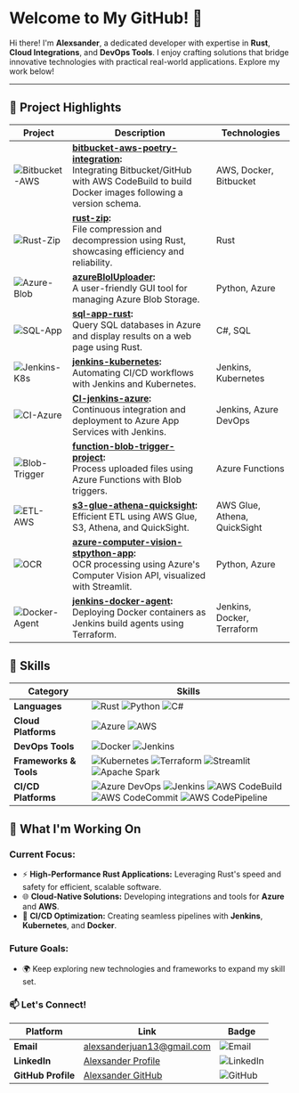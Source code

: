 # Welcome to My GitHub! 👋

Hi there! I'm **Alexsander**, a dedicated developer with expertise in **Rust**, **Cloud Integrations**, and **DevOps Tools**. I enjoy crafting solutions that bridge innovative technologies with practical real-world applications. Explore my work below!

---

## 🚀 Project Highlights

| Project                                                                                                | Description                                                                                                                                                                                                              | Technologies                 |
|--------------------------------------------------------------------------------------------------------|--------------------------------------------------------------------------------------------------------------------------------------------------------------------------------------------------------------------------|------------------------------|
| ![Bitbucket-AWS](https://img.shields.io/badge/Bitbucket--AWS-Integration-orange?style=flat&logo=aws)   | **[bitbucket-aws-poetry-integration](https://github.com/alexsander-projects/bitbucket-aws-poetry-integration):<br/>** Integrating Bitbucket/GitHub with AWS CodeBuild to build Docker images following a version schema. | AWS, Docker, Bitbucket       |
| ![Rust-Zip](https://img.shields.io/badge/Rust-Zip-blue?style=flat&logo=rust)                           | **[rust-zip](https://github.com/alexsander-projects/rust-zip):<br/>** File compression and decompression using Rust, showcasing efficiency and reliability.                                                              | Rust                         |
| ![Azure-Blob](https://img.shields.io/badge/Azure-Blob-blue?style=flat&logo=microsoft-azure)            | **[azureBlolUploader](https://github.com/alexsander-projects/azureBlobUploaderPerf):<br/>** A user-friendly GUI tool for managing Azure Blob Storage.                                                          | Python, Azure                  |
| ![SQL-App](https://img.shields.io/badge/SQL-App-green?style=flat&logo=sqlite)                          | **[sql-app-rust](https://github.com/alexsander-projects/sql-app-rust):<br/>** Query SQL databases in Azure and display results on a web page using Rust.                                                                 | C#, SQL                      |
| ![Jenkins-K8s](https://img.shields.io/badge/Jenkins-Kubernetes-brightgreen?style=flat&logo=jenkins)    | **[jenkins-kubernetes](https://github.com/alexsander-projects/jenkins-kubernetes):<br/>** Automating CI/CD workflows with Jenkins and Kubernetes.                                                                        | Jenkins, Kubernetes          |
| ![CI-Azure](https://img.shields.io/badge/CI-Azure-yellow?style=flat&logo=azure-devops)                 | **[CI-jenkins-azure](https://github.com/alexsander-projects/CI-jenkins-azure):<br/>** Continuous integration and deployment to Azure App Services with Jenkins.                                                          | Jenkins, Azure DevOps        |
| ![Blob-Trigger](https://img.shields.io/badge/Azure-Blob--Trigger-blue?style=flat&logo=azure-functions) | **[function-blob-trigger-project](https://github.com/alexsander-projects/function-blob-trigger-project):<br/>** Process uploaded files using Azure Functions with Blob triggers.                                         | Azure Functions              |
| ![ETL-AWS](https://img.shields.io/badge/ETL-AWS-red?style=flat&logo=amazon-aws)                        | **[s3-glue-athena-quicksight](https://github.com/alexsander-projects/s3-glue-athena-quicksight):<br/>** Efficient ETL using AWS Glue, S3, Athena, and QuickSight.                                                        | AWS Glue, Athena, QuickSight |
| ![OCR](https://img.shields.io/badge/Azure-OCR-green?style=flat&logo=microsoft-azure)                   | **[azure-computer-vision-stpython-app](https://github.com/alexsander-projects/azure-computer-vision-stpython-app):<br/>** OCR processing using Azure's Computer Vision API, visualized with Streamlit.                   | Python, Azure                |
| ![Docker-Agent](https://img.shields.io/badge/Jenkins-Docker-blue?style=flat&logo=docker)               | **[jenkins-docker-agent](https://github.com/alexsander-projects/jenkins-docker-agent):<br/>** Deploying Docker containers as Jenkins build agents using Terraform.                                                       | Jenkins, Docker, Terraform   |


## 🔧 Skills

| Category               | Skills                                                                                                                                                                                                                                                                                                                                                                                                                                                                                      |
|------------------------|---------------------------------------------------------------------------------------------------------------------------------------------------------------------------------------------------------------------------------------------------------------------------------------------------------------------------------------------------------------------------------------------------------------------------------------------------------------------------------------------|
| **Languages**          | ![Rust](https://img.shields.io/badge/-Rust-orange?style=flat&logo=rust) ![Python](https://img.shields.io/badge/-Python-blue?style=flat&logo=python) ![C#](https://img.shields.io/badge/-C%23-purple?style=flat&logo=csharp)                                                                                                                                                                                                                                                                 |
| **Cloud Platforms**    | ![Azure](https://img.shields.io/badge/-Azure-blue?style=flat&logo=microsoft-azure) ![AWS](https://img.shields.io/badge/-AWS-orange?style=flat&logo=amazon-aws)                                                                                                                                                                                                                                                                                                                              |
| **DevOps Tools**       | ![Docker](https://img.shields.io/badge/-Docker-blue?style=flat&logo=docker) ![Jenkins](https://img.shields.io/badge/-Jenkins-red?style=flat&logo=jenkins)                                                                                                                                                                                                                                                                                                                                   |
| **Frameworks & Tools** | ![Kubernetes](https://img.shields.io/badge/-Kubernetes-blue?style=flat&logo=kubernetes) ![Terraform](https://img.shields.io/badge/-Terraform-blueviolet?style=flat&logo=terraform) ![Streamlit](https://img.shields.io/badge/-Streamlit-brightgreen?style=flat&logo=streamlit) ![Apache Spark](https://img.shields.io/badge/-Apache%20Spark-yellow?style=flat&logo=apachespark)                                                                                                             |
| **CI/CD Platforms**    | ![Azure DevOps](https://img.shields.io/badge/-Azure%20DevOps-blue?style=flat&logo=azure-devops) ![Jenkins](https://img.shields.io/badge/-Jenkins-red?style=flat&logo=jenkins) ![AWS CodeBuild](https://img.shields.io/badge/-AWS%20CodeBuild-orange?style=flat&logo=amazon-aws) ![AWS CodeCommit](https://img.shields.io/badge/-AWS%20CodeCommit-orange?style=flat&logo=amazon-aws) ![AWS CodePipeline](https://img.shields.io/badge/-AWS%20CodePipeline-orange?style=flat&logo=amazon-aws) |


## 🌱 What I'm Working On

### Current Focus:
- ⚡ **High-Performance Rust Applications:** Leveraging Rust's speed and safety for efficient, scalable software.
- 🌐 **Cloud-Native Solutions:** Developing integrations and tools for **Azure** and **AWS**.
- 🚀 **CI/CD Optimization:** Creating seamless pipelines with **Jenkins**, **Kubernetes**, and **Docker**.

### Future Goals:
- 🌍 Keep exploring new technologies and frameworks to expand my skill set.



### 📫 Let's Connect!

| Platform           | Link                                                                         | Badge                                                                             |
|--------------------|------------------------------------------------------------------------------|-----------------------------------------------------------------------------------|
| **Email**          | [alexsanderjuan13@gmail.com](mailto:alexsanderjuan13@gmail.com)              | ![Email](https://img.shields.io/badge/-Email-blue?style=flat&logo=gmail)          |
| **LinkedIn**       | [Alexsander Profile](https://www.linkedin.com/in/juan-alexsander-2674b0228/) | ![LinkedIn](https://img.shields.io/badge/-LinkedIn-blue?style=flat&logo=linkedin) |
| **GitHub Profile** | [Alexsander GitHub](https://github.com/alexsander-projects)                  | ![GitHub](https://img.shields.io/badge/-GitHub-black?style=flat&logo=github)      |
